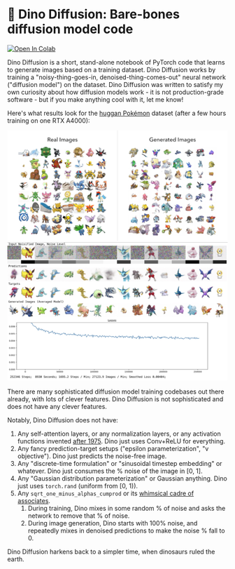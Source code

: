# 🦖 Dino Diffusion: Bare-bones diffusion model code

<a target="_blank" href="https://colab.research.google.com/github/madebyollin/dino-diffusion/blob/main/Dino_Diffusion.ipynb">
  <img src="https://colab.research.google.com/assets/colab-badge.svg" alt="Open In Colab"/>
</a>

Dino Diffusion is a short, stand-alone notebook of PyTorch code that learns to generate images based on a training dataset. Dino Diffusion works by training a "noisy-thing-goes-in, denoised-thing-comes-out" neural network ("diffusion model") on the dataset. Dino Diffusion was written to satisfy my own curiosity about how diffusion models work - it is not production-grade software - but if you make anything cool with it, let me know!

Here's what results look for the [huggan Pokémon](https://huggingface.co/datasets/huggan/pokemon) dataset (after a few hours training on one RTX A4000):

![](distribution_comparison.png)![](training_screenshot.jpg)

There are many sophisticated diffusion model training codebases out there already, with lots of clever features. Dino Diffusion is not sophisticated and does not have any clever features.

Notably, Dino Diffusion does not have:

1. Any self-attention layers, or any normalization layers, or any activation functions invented [after 1975](https://link.springer.com/article/10.1007/BF00342633). Dino just uses Conv+ReLU for everything.
3. Any fancy prediction-target setups ("epsilon parameterization", "v objective"). Dino just predicts the noise-free image.
4. Any "discrete-time formulation" or "sinusoidal timestep embedding" or whatever. Dino just consumes the % noise of the image in [0, 1].
5. Any "Gaussian distribution parameterization" or Gaussian anything. Dino just uses `torch.rand` (uniform from [0, 1)).
6. Any `sqrt_one_minus_alphas_cumprod` or its [whimsical cadre of associates](https://github.com/hojonathanho/diffusion/blob/master/diffusion_tf/diffusion_utils.py#L70).
   1. During training, Dino mixes in some random % of noise and asks the network to remove that % of noise. 
   2. During image generation, Dino starts with 100% noise, and repeatedly mixes in denoised predictions to make the noise % fall to 0.

Dino Diffusion harkens back to a simpler time, when dinosaurs ruled the earth.
